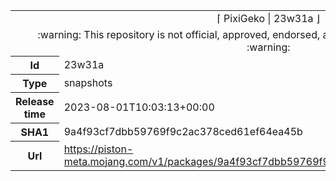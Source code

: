 <html><table>
<tr><td colspan="2" align="center"><img width="0" height="0"><br/>⌈ PixiGeko | 23w31a ⌋<br/><img width="0" height="0"></td></tr>
<tr><td colspan="2" align="center"><img width="0" height="0"><br/>
:warning: This repository is not official, approved, endorsed, associated or connected with Mojang :warning:
<br/><img width="0" height="0"></td></tr>
<tr><th>Id</th><td>23w31a</td></tr>
<tr><th>Type</th><td>snapshots</td></tr>
<tr><th>Release time</th><td>2023-08-01T10:03:13+00:00</td></tr>
<tr><th>SHA1</th><td>9a4f93cf7dbb59769f9c2ac378ced61ef64ea45b</td></tr>
<tr><th>Url</th><td><a href="https://piston-meta.mojang.com/v1/packages/9a4f93cf7dbb59769f9c2ac378ced61ef64ea45b/23w31a.json">https://piston-meta.mojang.com/v1/packages/9a4f93cf7dbb59769f9c2ac378ced61ef64ea45b/23w31a.json</a></td></tr>